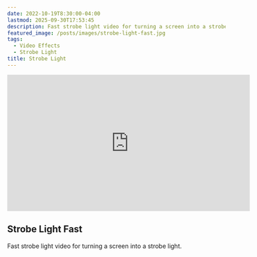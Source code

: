 ```yaml
---
date: 2022-10-19T8:30:00-04:00
lastmod: 2025-09-30T17:53:45
description: Fast strobe light video for turning a screen into a strobe light.
featured_image: /posts/images/strobe-light-fast.jpg
tags:
  - Video Effects
  - Strobe Light
title: Strobe Light
---
```


<div class="iframe-16-9-container">
<iframe class="youTubeIframe" width="560" height="315" src="https://www.youtube.com/embed/yERWAXXiyEI?rel=0" title="YouTube video player" frameborder="0" allow="accelerometer; autoplay; clipboard-write; encrypted-media; gyroscope; picture-in-picture; web-share" referrerpolicy="strict-origin-when-cross-origin" allowfullscreen></iframe>
</div>

## Strobe Light Fast

Fast strobe light video for turning a screen into a strobe light.
